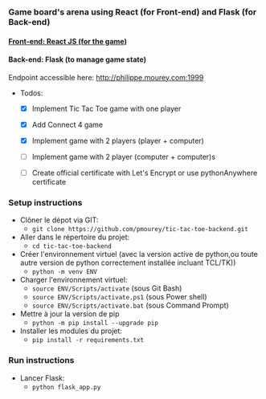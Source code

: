 ### Game board's arena using React (for Front-end) and Flask (for Back-end)

#### [Front-end: React JS (for the game)](https://github.com/pmourey/board-games-frontend)
#### Back-end: Flask (to manage game state)

Endpoint accessible here: http://philippe.mourey.com:1999

- Todos:
  - [x] Implement Tic Tac Toe game with one player
  - [x] Add Connect 4 game
  - [x] Implement game with 2 players (player + computer)
  - [ ] Implement game with 2 player (computer + computer)s
  - [ ] Create official certificate with Let's Encrypt or use pythonAnywhere certificate


### Setup instructions
  - Clôner le dépot via GIT:
    - `git clone https://github.com/pmourey/tic-tac-toe-backend.git`
  - Aller dans le répertoire du projet:
    - `cd tic-tac-toe-backend`
  - Créer l'environnement virtuel (avec la version active de python,ou toute autre version de python correctement installée incluant TCL/TK))
    - `python -m venv ENV`
  - Charger l'environnement virtuel:
    - `source ENV/Scripts/activate` (sous Git Bash)
    - `source ENV/Scripts/activate.ps1` (sous Power shell)
    - `source ENV/Scripts/activate.bat` (sous Command Prompt)
  - Mettre à jour la version de pip
    - `python -m pip install --upgrade pip`
  - Installer les modules du projet:
    - `pip install -r requirements.txt`

### Run instructions
- Lancer Flask:
  - `python flask_app.py`
    

